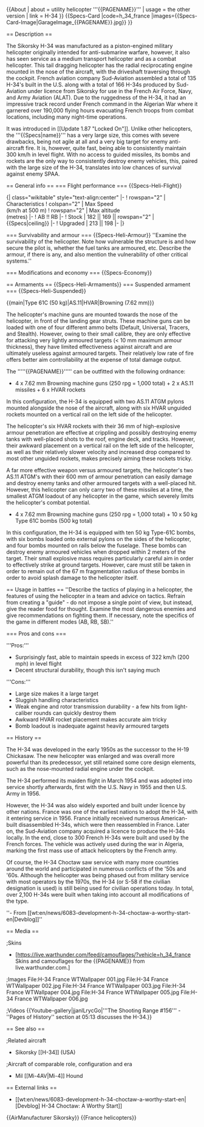 {{About
| about = utility helicopter '''{{PAGENAME}}'''
| usage = the other version
| link = H-34
}}
{{Specs-Card
|code=h_34_france
|images={{Specs-Card-Image|GarageImage_{{PAGENAME}}.jpg}}
}}

== Description ==
<!-- ''In the description, the first part should be about the history of and the creation and combat usage of the helicopter, as well as its key features. In the second part, tell the reader about the helicopter in the game. Insert a screenshot of the vehicle, so that if the novice player does not remember the vehicle by name, he will immediately understand what kind of vehicle the article is talking about.'' -->
The Sikorsky H-34 was manufactured as a piston-engined military helicopter originally intended for anti-submarine warfare, however, it also has seen service as a medium transport helicopter and as a combat helicopter. This tail dragging helicopter has the radial reciprocating engine mounted in the nose of the aircraft, with the driveshaft traversing through the cockpit. French aviation company Sud-Aviation assembled a total of 135 H-34's built in the U.S. along with a total of 166 H-34s produced by Sud-Aviation under licence from Sikorsky for use in the French Air Force, Navy, and Army Aviation (ALAT). Due to the ruggedness of the H-34, it had an impressive track record under French command in the Algerian War where it garnered over 190,000 flying hours evacuating French troops from combat locations, including many night-time operations.

It was introduced in [[Update 1.87 "Locked On"]]. Unlike other helicopters, the '''{{Specs|name}}''' has a very large size, this comes with severe drawbacks, being not agile at all and a very big target for enemy anti-aircraft fire. It is, however, quite fast, being able to consistently maintain 300 km/h in level flight. With no access to guided missiles, its bombs and rockets are the only way to consistently destroy enemy vehicles, this, paired with the large size of the H-34, translates into low chances of survival against enemy SPAA.

== General info ==
=== Flight performance ===
{{Specs-Heli-Flight}}
<!-- ''Describe how the helicopter behaves in the air. Speed, manoeuvrability, acceleration and allowable loads - these are the most important characteristics of the vehicle.'' -->

{| class="wikitable" style="text-align:center"
|-
! rowspan="2" | Characteristics
! colspan="2" | Max Speed<br>(km/h at 500 m)
! rowspan="2" | Max altitude<br>(metres)
|-
! AB !! RB
|-
! Stock
| 182 || 169 || rowspan="2" | {{Specs|ceiling}}
|-
! Upgraded
| 213 || 198
|-
|}

=== Survivability and armour ===
{{Specs-Heli-Armour}}
''Examine the survivability of the helicopter. Note how vulnerable the structure is and how secure the pilot is, whether the fuel tanks are armoured, etc. Describe the armour, if there is any, and also mention the vulnerability of other critical systems.''

=== Modifications and economy ===
{{Specs-Economy}}

== Armaments ==
{{Specs-Heli-Armaments}}
=== Suspended armament ===
{{Specs-Heli-Suspended}}
<!-- ''Describe the helicopter's suspended armament: additional cannons under the winglets, any bombs, and rockets. Since any helicopter is essentially only a platform for suspended weaponry, this section is significant and deserves your special attention. If there is no suspended weaponry remove this subsection.'' -->
{{main|Type 61C (50 kg)|AS.11|HVAR|Browning (7.62 mm)}}

The helicopter's machine guns are mounted towards the nose of the helicopter, in front of the landing gear struts. These machine guns can be loaded with one of four different ammo belts (Default, Universal, Tracers, and Stealth). However, owing to their small calibre, they are only effective for attacking very lightly armoured targets (< 10 mm maximum armour thickness), they have limited effectiveness against aircraft and are ultimately useless against armoured targets. Their relatively low rate of fire offers better aim controllability at the expense of total damage output.


The '''''{{PAGENAME}}''''' can be outfitted with the following ordnance:

* 4 x 7.62 mm Browning machine guns (250 rpg = 1,000 total) + 2 x AS.11 missiles + 6 x HVAR rockets

In this configuration, the H-34 is equipped with two AS.11 ATGM pylons mounted alongside the nose of the aircraft, along with six HVAR unguided rockets mounted on a vertical rail on the left side of the helicopter.

The helicopter's six HVAR rockets with their 36 mm of high-explosive armour penetration are effective at crippling and possibly destroying enemy tanks with well-placed shots to the roof, engine deck, and tracks. However, their awkward placement on a vertical rail on the left side of the helicopter, as well as their relatively slower velocity and increased drop compared to most other unguided rockets, makes precisely aiming these rockets tricky.

A far more effective weapon versus armoured targets, the helicopter's two AS.11 ATGM's with their 600 mm of armour penetration can easily damage and destroy enemy tanks and other armoured targets with a well-placed hit. However, this helicopter can only carry two of these missiles at a time, the smallest ATGM loadout of any helicopter in the game, which severely limits the helicopter's combat potential.

* 4 x 7.62 mm Browning machine guns (250 rpg = 1,000 total) + 10 x 50 kg Type 61C bombs (500 kg total)

In this configuration, the H-34 is equipped with ten 50 kg Type-61C bombs, with six bombs loaded onto external pylons on the sides of the helicopter, and four bombs mounted on rails below the fuselage. These bombs can destroy enemy armoured vehicles when dropped within 2 meters of the target. Their small explosive mass requires particularly careful aim in order to effectively strike at ground targets. However, care must still be taken in order to remain out of the 67 m fragmentation radius of these bombs in order to avoid splash damage to the helicopter itself.

== Usage in battles ==
''Describe the tactics of playing in a helicopter, the features of using the helicopter in a team and advice on tactics. Refrain from creating a "guide" - do not impose a single point of view, but instead, give the reader food for thought. Examine the most dangerous enemies and give recommendations on fighting them. If necessary, note the specifics of the game in different modes (AB, RB, SB).''

=== Pros and cons ===
<!-- ''Summarise and briefly evaluate the vehicle in terms of its characteristics and combat effectiveness. Mark its pros and cons in the bulleted list. Try not to use more than 6 points for each of the characteristics. Avoid using categorical definitions such as "bad", "good" and the like - use substitutions with softer forms such as "inadequate" and "effective".'' -->

'''Pros:'''

* Surprisingly fast, able to maintain speeds in excess of 322 km/h (200 mph) in level flight
* Decent structural durability, though this isn't saying much

'''Cons:'''

* Large size makes it a large target
* Sluggish handling characteristics
* Weak engine and rotor transmission durability - a few hits from light-caliber rounds can quickly destroy them
* Awkward HVAR rocket placement makes accurate aim tricky
* Bomb loadout is inadequate against heavily armoured targets

== History ==
<!-- ''Describe the history of the creation and combat usage of the helicopter in more detail than in the introduction. If the historical reference turns out to be too long, take it to a separate article, taking a link to the article about the vehicle and adding a block "/History" (example: <nowiki>https://wiki.warthunder.com/(Vehicle-name)/History</nowiki>) and add a link to it here using the <code>main</code> template. Be sure to reference text and sources by using <code><nowiki><ref></ref></nowiki></code>, as well as adding them at the end of the article with <code><nowiki><references /></nowiki></code>. This section may also include the vehicle's dev blog entry (if applicable) and the in-game encyclopedia description (under <code><nowiki>=== In-game description ===</nowiki></code>, also if applicable).'' -->
The H-34 was developed in the early 1950s as the successor to the H-19 Chickasaw. The new helicopter was enlarged and was overall more powerful than its predecessor, yet still retained some core design elements, such as the nose-mounted radial engine under the cockpit.

The H-34 performed its maiden flight in March 1954 and was adopted into service shortly afterwards, first with the U.S. Navy in 1955 and then U.S. Army in 1956.

However, the H-34 was also widely exported and built under licence by other nations. France was one of the earliest nations to adopt the H-34, with it entering service in 1956. France initially received numerous American-built disassembled H-34s, which were then reassembled in France. Later on, the Sud-Aviation company acquired a licence to produce the H-34s locally. In the end, close to 300 French H-34s were built and used by the French forces. The vehicle was actively used during the war in Algeria, marking the first mass use of attack helicopters by the French army.

Of course, the H-34 Choctaw saw service with many more countries around the world and participated in numerous conflicts of the '50s and '60s. Although the helicopter was being phased out from military service with most operators by the 1970s, the H-34 (or S-58 if the civilian designation is used) is still being used for civilian operations today. In total, over 2,100 H-34s were built when taking into account all modifications of the type.

''- From [[wt:en/news/6083-development-h-34-choctaw-a-worthy-start-en|Devblog]]''

== Media ==
<!-- ''Excellent additions to the article would be video guides, screenshots from the game, and photos.'' -->

;Skins

* [https://live.warthunder.com/feed/camouflages/?vehicle=h_34_france Skins and camouflages for the {{PAGENAME}} from live.warthunder.com.]

;Images
<gallery mode="packed" heights="150">
File:H-34 France WTWallpaper 001.jpg
File:H-34 France WTWallpaper 002.jpg
File:H-34 France WTWallpaper 003.jpg
File:H-34 France WTWallpaper 004.jpg
File:H-34 France WTWallpaper 005.jpg
File:H-34 France WTWallpaper 006.jpg
</gallery>

;Videos
{{Youtube-gallery|jjanlLrycGo|'''The Shooting Range #156''' - ''Pages of History'' section at 05:13 discusses the H-34.}}

== See also ==
<!-- ''Links to the articles on the War Thunder Wiki that you think will be useful for the reader, for example:''
* ''reference to the series of the helicopter;''
* ''links to approximate analogues of other nations and research trees.'' -->

;Related aircraft

* Sikorsky [[H-34]] (USA)

;Aircraft of comparable role, configuration and era

* Mil [[Mi-4AV|Mi-4]] Hound

== External links ==
<!-- ''Paste links to sources and external resources, such as:''
* ''topic on the official game forum;''
* ''other literature.'' -->

* [[wt:en/news/6083-development-h-34-choctaw-a-worthy-start-en|[Devblog] H-34 Choctaw: A Worthy Start]]

{{AirManufacturer Sikorsky}}
{{France helicopters}}
